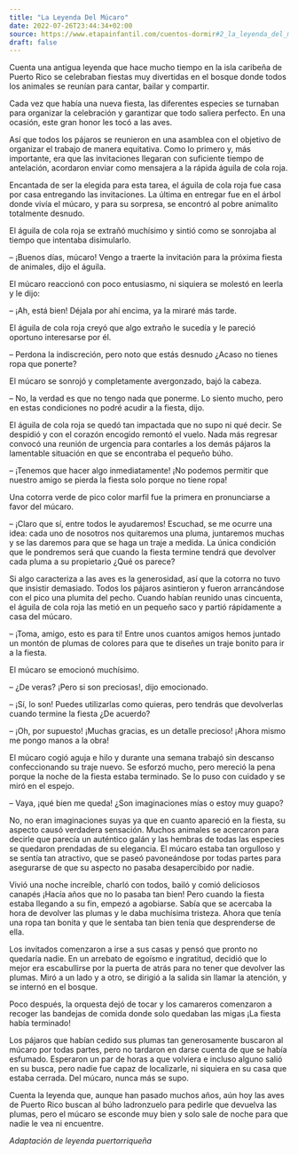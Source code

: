 ```yaml
---
title: "La Leyenda Del Múcaro"
date: 2022-07-26T23:44:34+02:00
source: https://www.etapainfantil.com/cuentos-dormir#2_la_leyenda_del_mucaro
draft: false
---
```


Cuenta una antigua leyenda que hace mucho tiempo en la isla caribeña de Puerto Rico se celebraban fiestas muy divertidas en el bosque donde todos los animales se reunían para cantar, bailar y compartir.

Cada vez que había una nueva fiesta, las diferentes especies se turnaban para organizar la celebración y garantizar que todo saliera perfecto. En una ocasión, este gran honor les tocó a las aves.

Así que todos los pájaros se reunieron en una asamblea con el objetivo de organizar el trabajo de manera equitativa. Como lo primero y, más importante, era que las invitaciones llegaran con suficiente tiempo de antelación, acordaron enviar como mensajera a la rápida águila de cola roja.

Encantada de ser la elegida para esta tarea, el águila de cola roja fue casa por casa entregando las invitaciones. La última en entregar fue en el árbol donde vivía el múcaro, y para su sorpresa, se encontró al pobre animalito totalmente desnudo.

El águila de cola roja se extrañó muchísimo y sintió como se sonrojaba al tiempo que intentaba disimularlo.

– ¡Buenos días, múcaro! Vengo a traerte la invitación para la próxima fiesta de animales, dijo el águila.

El múcaro reaccionó con poco entusiasmo, ni siquiera se molestó en leerla y le dijo:

– ¡Ah, está bien! Déjala por ahí encima, ya la miraré más tarde.

El águila de cola roja creyó que algo extraño le sucedía y le pareció oportuno interesarse por él.

– Perdona la indiscreción, pero noto que estás desnudo ¿Acaso no tienes ropa que ponerte?

El múcaro se sonrojó y completamente avergonzado, bajó la cabeza.

– No, la verdad es que no tengo nada que ponerme. Lo siento mucho, pero en estas condiciones no podré acudir a la fiesta, dijo.

El águila de cola roja se quedó tan impactada que no supo ni qué decir. Se despidió y con el corazón encogido remontó el vuelo. Nada más regresar convocó una reunión de urgencia para contarles a los demás pájaros la lamentable situación en que se encontraba el pequeño búho.

– ¡Tenemos que hacer algo inmediatamente! ¡No podemos permitir que nuestro amigo se pierda la fiesta solo porque no tiene ropa!

Una cotorra verde de pico color marfil fue la primera en pronunciarse a favor del múcaro.

– ¡Claro que sí, entre todos le ayudaremos! Escuchad, se me ocurre una idea: cada uno de nosotros nos quitaremos una pluma, juntaremos muchas y se las daremos para que se haga un traje a medida. La única condición que le pondremos será que cuando la fiesta termine tendrá que devolver cada pluma a su propietario ¿Qué os parece?

Si algo caracteriza a las aves es la generosidad, así que la cotorra no tuvo que insistir demasiado. Todos los pájaros asintieron y fueron arrancándose con el pico una plumita del pecho. Cuando habían reunido unas cincuenta, el águila de cola roja las metió en un pequeño saco y partió rápidamente a casa del múcaro.

– ¡Toma, amigo, esto es para ti!  Entre unos cuantos amigos hemos juntado un montón de plumas de colores para que te diseñes un traje bonito para ir a la fiesta.

El múcaro se emocionó muchísimo.

– ¿De veras? ¡Pero si son preciosas!, dijo emocionado.

– ¡Sí, lo son! Puedes utilizarlas como quieras, pero tendrás que devolverlas cuando termine la fiesta ¿De acuerdo?

– ¡Oh, por supuesto! ¡Muchas gracias, es un detalle precioso! ¡Ahora mismo me pongo manos a la obra!

El múcaro cogió aguja e hilo y durante una semana trabajó sin descanso confeccionando su traje nuevo. Se esforzó mucho, pero mereció la pena porque la noche de la fiesta estaba terminado. Se lo puso con cuidado y se miró en el espejo.

– Vaya, ¡qué bien me queda! ¿Son imaginaciones mías o estoy muy guapo?

No, no eran imaginaciones suyas ya que en cuanto apareció en la fiesta, su aspecto causó verdadera sensación. Muchos animales se acercaron para decirle que parecía un auténtico galán y las hembras de todas las especies se quedaron prendadas de su elegancia. El múcaro estaba tan orgulloso y se sentía tan atractivo, que se paseó pavoneándose por todas partes para asegurarse de que su aspecto no pasaba desapercibido por nadie.

Vivió una noche increíble, charló con todos, bailó y comió deliciosos canapés ¡Hacía años que no lo pasaba tan bien! Pero cuando la fiesta estaba llegando a su fin, empezó a agobiarse. Sabía que se acercaba la hora de devolver las plumas y le daba muchísima tristeza. Ahora que tenía una ropa tan bonita y que le sentaba tan bien tenía que desprenderse de ella.

Los invitados comenzaron a irse a sus casas y pensó que pronto no quedaría nadie. En un arrebato de egoísmo e ingratitud, decidió que lo mejor era escabullirse por la puerta de atrás para no tener que devolver las plumas. Miró a un lado y a otro, se dirigió a la salida sin llamar la atención, y se internó en el bosque.

Poco después, la orquesta dejó de tocar y los camareros comenzaron a recoger las bandejas de comida donde solo quedaban las migas ¡La fiesta había terminado!

Los pájaros que habían cedido sus plumas tan generosamente buscaron al múcaro por todas partes, pero no tardaron en darse cuenta de que se había esfumado. Esperaron un par de horas a que volviera e incluso alguno salió en su busca, pero nadie fue capaz de localizarle, ni siquiera en su casa que estaba cerrada.  Del múcaro, nunca más se supo.

Cuenta la leyenda que, aunque han pasado muchos años, aún hoy las aves de Puerto Rico buscan al búho ladronzuelo para pedirle que devuelva las plumas, pero el múcaro se esconde muy bien y solo sale de noche para que nadie le vea ni encuentre.

*Adaptación de leyenda puertorriqueña*

